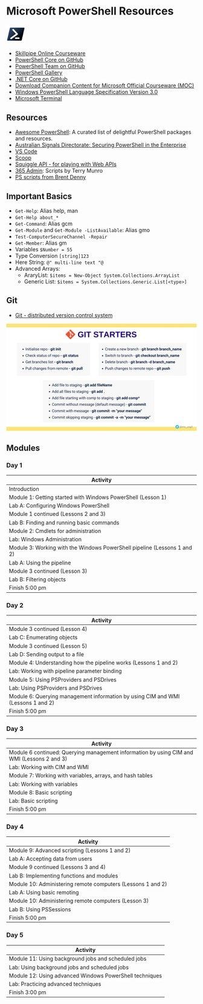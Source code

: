 # Microsoft PowerShell Resources
<img src="/_images/PowerShell_Core_6.0_icon.png" width="10%"></img>
* [Skillpipe Online Courseware](https://www.skillpipe.com/)
* [PowerShell Core on GitHub](https://github.com/PowerShell/PowerShell)
* [PowerShell Team on GitHub](https://github.com/PowerShell)
* [PowerShell Gallery](https://www.powershellgallery.com/)
* [.NET Core on GitHub](https://github.com/dotnet/core)
* [Download Companion Content for Microsoft Official Courseware (MOC)](https://www.microsoft.com/en-us/learning/companion-moc.aspx)
* [Windows PowerShell Language Specification Version 3.0](https://www.microsoft.com/en-au/download/details.aspx?id=36389)
* [Microsoft Terminal](https://github.com/microsoft/terminal)

## Resources

* [Awesome PowerShell](https://github.com/janikvonrotz/awesome-powershell): A curated list of delightful PowerShell packages and resources.
* [Australian Signals Directorate: Securing PowerShell in the Enterprise](https://www.cyber.gov.au/acsc/view-all-content/publications/securing-powershell-enterprise)
* [VS Code](https://code.visualstudio.com/)
* [Scoop](/Internet/Scoop.md)
* [Squiggle API - for playing with Web APIs](https://api.squiggle.com.au/)
* [365 Admin](https://www.365admin.com.au/2017/07/all-my-powershell-technet-downloads.html): Scripts by Terry Munro
* [PS scripts from Brent Denny](https://github.com/brentd09) 

## Important Basics

* `Get-Help`: Alias help, man
* `Get-Help about_*`
* `Get-Command`: Alias gcm
* `Get-Module` and `Get-Module -ListAvailable`: Alias gmo
* `Test-ComputerSecureChannel -Repair`
* `Get-Member`: Alias gm
* Variables `$Number = 55`
* Type Conversion `[string]123`
* Here String: `@" multi-line text "@`
* Advanced Arrays:
  * AraryList: `$items = New-Object System.Collections.ArrayList`
  * Generic List: `$items = System.Collections.Generic.List[<type>]`


## Git

* [Git - distributed version control system](https://git-scm.com/)

![Git Cheat Sheet](/_images/git.jpeg)

## Modules

### Day 1

|Activity|
|-|
|Introduction|
|Module 1: Getting started with Windows PowerShell (Lesson 1)|
|Lab A: Configuring Windows PowerShell|
|Module 1 continued (Lessons 2 and 3)|
|Lab B: Finding and running basic commands|
|Module 2: Cmdlets for administration|
|Lab: Windows Administration|
|Module 3: Working with the Windows PowerShell pipeline (Lessons 1 and 2)|
|Lab A: Using the pipeline|
|Module 3 continued (Lesson 3)|
|Lab B: Filtering objects|
|Finish 5:00 pm|

### Day 2

|Activity|
|-|
|Module 3 continued (Lesson 4)|
|Lab C: Enumerating objects|
|Module 3 continued (Lesson 5)|
|Lab D: Sending output to a file|
|Module 4: Understanding how the pipeline works (Lessons 1 and 2)|
|Lab: Working with pipeline parameter binding|
|Module 5: Using PSProviders and PSDrives|
|Lab: Using PSProviders and PSDrives|
|Module 6: Querying management information by using CIM and WMI (Lessons 1 and 2)|
|Finish 5:00 pm|

### Day 3

|Activity|
|-|
|Module 6 continued: Querying management information by using CIM and WMI (Lessons 2 and 3)|
|Lab: Working with CIM and WMI|
|Module 7: Working with variables, arrays, and hash tables|
|Lab: Working with variables|
|Module 8: Basic scripting|
|Lab: Basic scripting|
|Finish 5:00 pm|

### Day 4

|Activity|
|-|
|Module 9: Advanced scripting (Lessons 1 and 2)|
|Lab A: Accepting data from users|
|Module 9 continued (Lessons 3 and 4)|
|Lab B: Implementing functions and modules|
|Module 10: Administering remote computers (Lessons 1 and 2)|
|Lab A: Using basic remoting|
|Module 10: Administering remote computers (Lesson 3)|
|Lab B: Using PSSessions|
|Finish 5:00 pm|

### Day 5

|Activity|
|-|
|Module 11: Using background jobs and scheduled jobs|
|Lab: Using background jobs and scheduled jobs|
|Module 12: Using advanced Windows PowerShell techniques|
|Lab: Practicing advanced techniques|
|Finish 3:00 pm|
